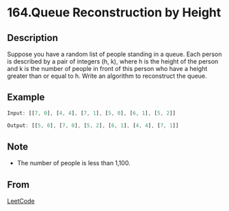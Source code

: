 # 164.Queue Reconstruction by Height

## Description

Suppose you have a random list of people standing in a queue. Each person is described by a pair of integers (h, k), where h is the height of the person and k is the number of people in front of this person who have a height greater than or equal to h. Write an algorithm to reconstruct the queue.

## Example

```javascript
Input: [[7, 0], [4, 4], [7, 1], [5, 0], [6, 1], [5, 2]]

Output: [[5, 0], [7, 0], [5, 2], [6, 1], [4, 4], [7, 1]]
```

## Note

* The number of people is less than 1,100.

## From

[LeetCode](https://leetcode.com/problems/queue-reconstruction-by-height)
